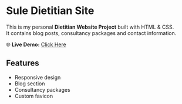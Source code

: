 # Sule Dietitian Site

This is my personal **Dietitian Website Project** built with HTML & CSS.  
It contains blog posts, consultancy packages and contact information.

🌐 **Live Demo:** [Click Here](https://eminesule0.github.io/sule-dietitian-site/)

## Features

- Responsive design
- Blog section
- Consultancy packages
- Custom favicon
